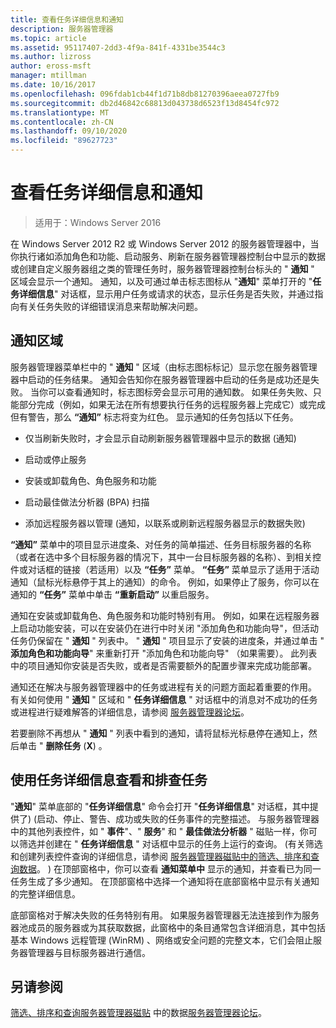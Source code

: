 ```yaml
---
title: 查看任务详细信息和通知
description: 服务器管理器
ms.topic: article
ms.assetid: 95117407-2dd3-4f9a-841f-4331be3544c3
ms.author: lizross
author: eross-msft
manager: mtillman
ms.date: 10/16/2017
ms.openlocfilehash: 096fdab1cb44f1d71b8db81270396aeea0727fb9
ms.sourcegitcommit: db2d46842c68813d043738d6523f13d8454fc972
ms.translationtype: MT
ms.contentlocale: zh-CN
ms.lasthandoff: 09/10/2020
ms.locfileid: "89627723"
---
```

# <a name="view-task-details-and-notifications"></a>查看任务详细信息和通知

>适用于：Windows Server 2016

在 Windows Server 2012 R2 或 Windows Server 2012 的服务器管理器中，当你执行诸如添加角色和功能、启动服务、刷新在服务器管理器控制台中显示的数据或创建自定义服务器组之类的管理任务时，服务器管理器控制台标头的 " **通知** " 区域会显示一个通知。 通知，以及可通过单击标志图标从 "**通知**" 菜单打开的 "**任务详细信息**" 对话框，显示用户任务或请求的状态，显示任务是否失败，并通过指向有关任务失败的详细错误消息来帮助解决问题。

## <a name="the-notifications-area"></a>通知区域
服务器管理器菜单栏中的 " **通知** " 区域（由标志图标标记）显示您在服务器管理器中启动的任务结果。 通知会告知你在服务器管理器中启动的任务是成功还是失败。 当你可以查看通知时，标志图标旁会显示可用的通知数。 如果任务失败、只能部分完成（例如，如果无法在所有想要执行任务的远程服务器上完成它）或完成但有警告，那么 **“通知”** 标志将变为红色。 显示通知的任务包括以下任务。

-   仅当刷新失败时，才会显示自动刷新服务器管理器中显示的数据 (通知) 

-   启动或停止服务

-   安装或卸载角色、角色服务和功能

-   启动最佳做法分析器 (BPA) 扫描

-   添加远程服务器以管理 (通知，以联系或刷新远程服务器显示的数据失败) 

**“通知”** 菜单中的项目显示进度条、对任务的简单描述、任务目标服务器的名称（或者在选中多个目标服务器的情况下，其中一台目标服务器的名称）、到相关控件或对话框的链接（若适用）以及 **“任务”** 菜单。 **“任务”** 菜单显示了适用于活动通知（鼠标光标悬停于其上的通知）的命令。 例如，如果停止了服务，你可以在通知的 **“任务”** 菜单中单击 **“重新启动”** 以重启服务。

通知在安装或卸载角色、角色服务和功能时特别有用。 例如，如果在远程服务器上启动功能安装，可以在安装仍在进行中时关闭 "添加角色和功能向导"，但活动任务仍保留在 " **通知** " 列表中。 " **通知** " 项目显示了安装的进度条，并通过单击 " **添加角色和功能向导**" 来重新打开 "添加角色和功能向导" （如果需要）。 此列表中的项目通知你安装是否失败，或者是否需要额外的配置步骤来完成功能部署。

通知还在解决与服务器管理器中的任务或进程有关的问题方面起着重要的作用。 有关如何使用 " **通知** " 区域和 " **任务详细信息** " 对话框中的消息对不成功的任务或进程进行疑难解答的详细信息，请参阅 [服务器管理器论坛](/answers/topics/windows-server-manager.html)。

若要删除不再想从 " **通知** " 列表中看到的通知，请将鼠标光标悬停在通知上，然后单击 " **删除任务** (**X**) 。

## <a name="viewing-and-troubleshooting-tasks-by-using-task-details"></a>使用任务详细信息查看和排查任务
"**通知**" 菜单底部的 "**任务详细信息**" 命令会打开 "**任务详细信息**" 对话框，其中提供了)  (启动、停止、警告、成功或失败的任务事件的完整描述。 与服务器管理器中的其他列表控件，如 " **事件**"、" **服务**" 和 " **最佳做法分析器** " 磁贴一样，你可以筛选并创建在 " **任务详细信息** " 对话框中显示的任务上运行的查询。  (有关筛选和创建列表控件查询的详细信息，请参阅 [服务器管理器磁贴中的筛选、排序和查询数据](filter-sort-and-query-data-in-server-manager-tiles.md)。 ) 在顶部窗格中，你可以查看 **通知菜单中** 显示的通知，并查看已为同一任务生成了多少通知。 在顶部窗格中选择一个通知将在底部窗格中显示有关通知的完整详细信息。

底部窗格对于解决失败的任务特别有用。 如果服务器管理器无法连接到作为服务器池成员的服务器或为其获取数据，此窗格中的条目通常包含详细消息，其中包括基本 Windows 远程管理 (WinRM) 、网络或安全问题的完整文本，它们会阻止服务器管理器与目标服务器进行通信。

## <a name="see-also"></a>另请参阅
[筛选、排序和查询服务器管理器磁贴](filter-sort-and-query-data-in-server-manager-tiles.md) 
 中的数据[服务器管理器论坛](/answers/topics/windows-server-manager.html)。